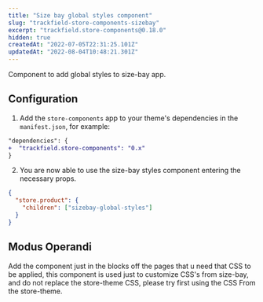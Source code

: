 ```yaml
---
title: "Size bay global styles component"
slug: "trackfield-store-components-sizebay"
excerpt: "trackfield.store-components@0.18.0"
hidden: true
createdAt: "2022-07-05T22:31:25.101Z"
updatedAt: "2022-08-04T10:48:21.301Z"
---
```

Component to add global styles to size-bay app.

## Configuration

1. Add the `store-components` app to your theme's dependencies in the `manifest.json`, for example:

```diff
"dependencies": {
+  "trackfield.store-components": "0.x"
}
```

2. You are now able to use the size-bay styles component entering the necessary props.

```json
{
  "store.product": {
    "children": ["sizebay-global-styles"]
  }
}
```

## Modus Operandi

Add the component just in the blocks off the pages that u need that CSS to be applied, this component is used just to customize CSS's from size-bay, and do not replace the store-theme CSS, please try first using the CSS From the store-theme.
